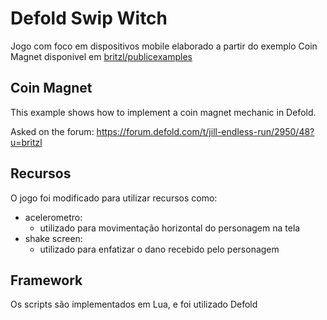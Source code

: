# Defold Swip Witch

Jogo com foco em dispositivos mobile elaborado a partir do exemplo Coin Magnet disponivel em [britzl/publicexamples](https://github.com/britzl/publicexamples/tree/master/examples/coin_magnet)

## Coin Magnet

This example shows how to implement a coin magnet mechanic in Defold.

Asked on the forum: https://forum.defold.com/t/jill-endless-run/2950/48?u=britzl

## Recursos

O jogo foi modificado para utilizar recursos como:

- acelerometro: 
	- utilizado para movimentação horizontal do personagem na tela
- shake screen: 
	- utilizado para enfatizar o dano recebido pelo personagem

## Framework

Os scripts são implementados em Lua, e foi utilizado Defold 